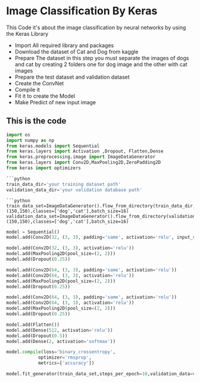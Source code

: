 # Image Classification By Keras

This Code  it's about the image classification by neural networks by using the Keras Library  
 
 - Import All required library and packages
 - Download the dataset of Cat and Dog from kaggle 
 - Prepare The dataset in this step you must separate the images of dogs and cat by creating 2 folders one for dog image and 
     the other with cat images 
 - Prepare the test dataset and validation dataset
 - Create the ConvNet
 - Compile it 
 - Fit it to create the Model 
 - Make Predict of new input image 
 
 
 ## This is the code
 
 ```python
import os
import numpy as np
from keras.models import Sequential
from keras.layers import Activation ,Dropout, Flatten,Dense
from keras.preprocessing.image import ImageDataGenerator
from keras.layers import Conv2D,MaxPooling2D,ZeroPadding2D
from keras import optimizers
 
 ```python
train_data_dir='your training dataset path'
validation_data_dir='your validation database path'
 ```

 ```
 ```python
train_data_set=ImageDataGenerator().flow_from_directory(train_data_dir,target_size=(150,150),classes=['dog','cat'],batch_size=16)
validation_data_set=ImageDataGenerator().flow_from_directory(validation_data_dir,target_size=(150,150),classes=['dog','cat'],batch_size=16)

 ```
  ```python
model = Sequential()
model.add(Conv2D(32, (3, 3), padding='same', activation='relu', input_shape=(150,150,3)))

model.add(Conv2D(32, (3, 3), activation='relu'))
model.add(MaxPooling2D(pool_size=(2, 2)))
model.add(Dropout(0.25))
 
model.add(Conv2D(64, (3, 3), padding='same', activation='relu'))
model.add(Conv2D(64, (3, 3), activation='relu'))
model.add(MaxPooling2D(pool_size=(2, 2)))
model.add(Dropout(0.25))
 
model.add(Conv2D(64, (3, 3), padding='same', activation='relu'))
model.add(Conv2D(64, (3, 3), activation='relu'))
model.add(MaxPooling2D(pool_size=(2, 2)))
model.add(Dropout(0.25))
 
model.add(Flatten())
model.add(Dense(512, activation='relu'))
model.add(Dropout(0.5))
model.add(Dense(2, activation='softmax'))
 ```
 
  ```python
model.compile(loss='binary_crossentropy',
              optimizer='rmsprop',
              metrics=['accuracy'])

 ```
 
  ```python
model.fit_generator(train_data_set,steps_per_epoch=10,validation_data=validation_data_set,validation_steps=5,epochs=5)

 ```

